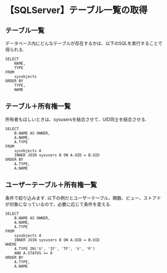 # 【SQLServer】テーブル一覧の取得

## テーブル一覧
データベース内にどんなテーブルが存在するかは、以下のSQLを実行することで得られる.

```
SELECT
    NAME,
    TYPE 
FROM
    sysobjects 
ORDER BY
    TYPE,
    NAME
```

## テーブル＋所有権一覧
所有者もほしいときは、sysusersを結合させて、UID同士を結合させる.

```
SELECT
    B.NAME AS OWNER,
    A.NAME,
    A.TYPE 
FROM
    sysobjects A 
    INNER JOIN sysusers B ON A.UID = B.UID 
ORDER BY
    A.TYPE,
    A.NAME
```

## ユーザーテーブル＋所有権一覧
条件で絞り込みます.
以下の例だとユーザーテーブル、関数、ビュー、ストアドが対象になっているので、必要に応じて条件を変える.

```
SELECT
    B.NAME AS OWNER,
    A.NAME,
    A.TYPE 
FROM
    sysobjects A
    INNER JOIN sysusers B ON A.UID = B.UID 
WHERE
    A.TYPE IN('U', 'IF', 'TF', 'V', 'P')
    AND A.STATUS >= 0 
ORDER BY
    A.TYPE,
    A.NAME
```

